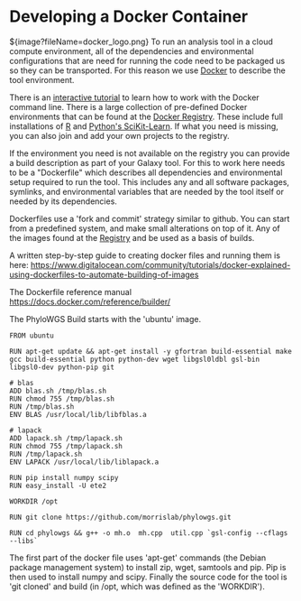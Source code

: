 
Developing a Docker Container
=============================
${image?fileName=docker_logo.png}
To run an analysis tool in a cloud compute environment, all of the dependencies and environmental configurations that are need for running the code need to be packaged us so they can be transported. For this reason we use [Docker](https://www.docker.com/) to describe the tool environment.

There is an [interactive tutorial](https://www.docker.com/tryit/) to learn how to work with the Docker command line. There is a large collection of pre-defined Docker environments that can be found at the [Docker Registry](https://registry.hub.docker.com/). These include full installations of [R](https://registry.hub.docker.com/_/r-base/) and [Python's SciKit-Learn](https://registry.hub.docker.com/u/buildo/docker-python2.7-scikit-learn/). If what you need is missing, you can also join and add your own projects to the registry.

If the environment you need is not available on the registry you can provide a build description as part of your Galaxy tool. For this to work here needs to be a "Dockerfile" which describes all dependencies and environmental setup required to run the tool.  This includes any and all software packages, symlinks, and environmental variables that are needed by the tool itself or needed by its dependencies.  

Dockerfiles use a 'fork and commit' strategy similar to github. You can start from a predefined system, and make small alterations on top of it. Any of the images found at the [Registry](https://registry.hub.docker.com/) and be used as a basis of builds.

A written step-by-step guide to creating docker files and running them is here:
https://www.digitalocean.com/community/tutorials/docker-explained-using-dockerfiles-to-automate-building-of-images

The Dockerfile reference manual
https://docs.docker.com/reference/builder/


The PhyloWGS Build starts with the 'ubuntu' image.

```
FROM ubuntu

RUN apt-get update && apt-get install -y gfortran build-essential make gcc build-essential python python-dev wget libgsl0ldbl gsl-bin libgsl0-dev python-pip git

# blas
ADD blas.sh /tmp/blas.sh
RUN chmod 755 /tmp/blas.sh
RUN /tmp/blas.sh
ENV BLAS /usr/local/lib/libfblas.a

# lapack
ADD lapack.sh /tmp/lapack.sh
RUN chmod 755 /tmp/lapack.sh
RUN /tmp/lapack.sh
ENV LAPACK /usr/local/lib/liblapack.a

RUN pip install numpy scipy
RUN easy_install -U ete2

WORKDIR /opt

RUN git clone https://github.com/morrislab/phylowgs.git

RUN cd phylowgs && g++ -o mh.o  mh.cpp  util.cpp `gsl-config --cflags --libs`
```

The first part of the docker file uses 'apt-get' commands (the Debian package management system) to install zip, wget, samtools and pip. Pip is then used to install numpy and scipy. Finally the source code for the tool is 'git cloned' and build (in /opt, which was defined as the 'WORKDIR').
